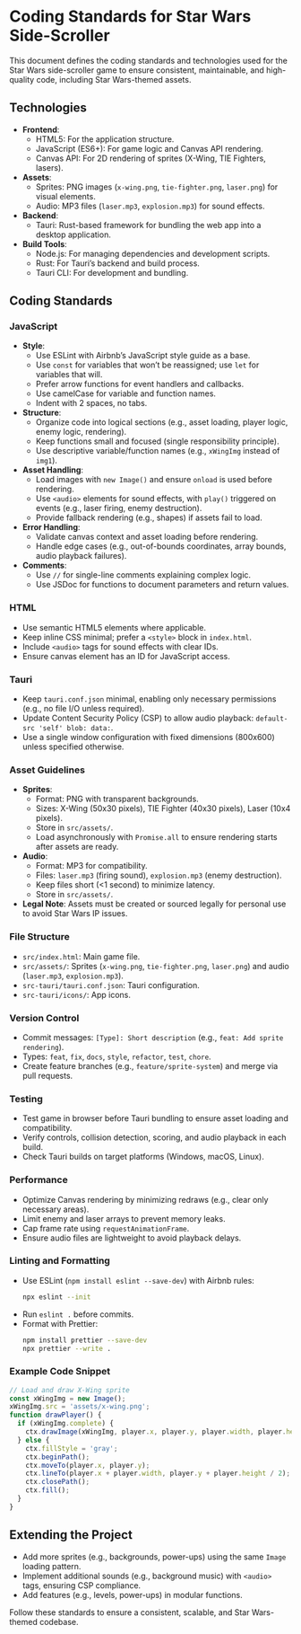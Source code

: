 # Coding Standards for Star Wars Side-Scroller

This document defines the coding standards and technologies used for the Star Wars side-scroller game to ensure consistent, maintainable, and high-quality code, including Star Wars-themed assets.

## Technologies
- **Frontend**:
  - HTML5: For the application structure.
  - JavaScript (ES6+): For game logic and Canvas API rendering.
  - Canvas API: For 2D rendering of sprites (X-Wing, TIE Fighters, lasers).
- **Assets**:
  - Sprites: PNG images (`x-wing.png`, `tie-fighter.png`, `laser.png`) for visual elements.
  - Audio: MP3 files (`laser.mp3`, `explosion.mp3`) for sound effects.
- **Backend**:
  - Tauri: Rust-based framework for bundling the web app into a desktop application.
- **Build Tools**:
  - Node.js: For managing dependencies and development scripts.
  - Rust: For Tauri’s backend and build process.
  - Tauri CLI: For development and bundling.

## Coding Standards
### JavaScript
- **Style**:
  - Use ESLint with Airbnb’s JavaScript style guide as a base.
  - Use `const` for variables that won’t be reassigned; use `let` for variables that will.
  - Prefer arrow functions for event handlers and callbacks.
  - Use camelCase for variable and function names.
  - Indent with 2 spaces, no tabs.
- **Structure**:
  - Organize code into logical sections (e.g., asset loading, player logic, enemy logic, rendering).
  - Keep functions small and focused (single responsibility principle).
  - Use descriptive variable/function names (e.g., `xWingImg` instead of `img1`).
- **Asset Handling**:
  - Load images with `new Image()` and ensure `onload` is used before rendering.
  - Use `<audio>` elements for sound effects, with `play()` triggered on events (e.g., laser firing, enemy destruction).
  - Provide fallback rendering (e.g., shapes) if assets fail to load.
- **Error Handling**:
  - Validate canvas context and asset loading before rendering.
  - Handle edge cases (e.g., out-of-bounds coordinates, array bounds, audio playback failures).
- **Comments**:
  - Use `//` for single-line comments explaining complex logic.
  - Use JSDoc for functions to document parameters and return values.

### HTML
- Use semantic HTML5 elements where applicable.
- Keep inline CSS minimal; prefer a `<style>` block in `index.html`.
- Include `<audio>` tags for sound effects with clear IDs.
- Ensure canvas element has an ID for JavaScript access.

### Tauri
- Keep `tauri.conf.json` minimal, enabling only necessary permissions (e.g., no file I/O unless required).
- Update Content Security Policy (CSP) to allow audio playback: `default-src 'self' blob: data:`.
- Use a single window configuration with fixed dimensions (800x600) unless specified otherwise.

### Asset Guidelines
- **Sprites**:
  - Format: PNG with transparent backgrounds.
  - Sizes: X-Wing (50x30 pixels), TIE Fighter (40x30 pixels), Laser (10x4 pixels).
  - Store in `src/assets/`.
  - Load asynchronously with `Promise.all` to ensure rendering starts after assets are ready.
- **Audio**:
  - Format: MP3 for compatibility.
  - Files: `laser.mp3` (firing sound), `explosion.mp3` (enemy destruction).
  - Keep files short (<1 second) to minimize latency.
  - Store in `src/assets/`.
- **Legal Note**: Assets must be created or sourced legally for personal use to avoid Star Wars IP issues.

### File Structure
- `src/index.html`: Main game file.
- `src/assets/`: Sprites (`x-wing.png`, `tie-fighter.png`, `laser.png`) and audio (`laser.mp3`, `explosion.mp3`).
- `src-tauri/tauri.conf.json`: Tauri configuration.
- `src-tauri/icons/`: App icons.

### Version Control
- Commit messages: `[Type]: Short description` (e.g., `feat: Add sprite rendering`).
- Types: `feat`, `fix`, `docs`, `style`, `refactor`, `test`, `chore`.
- Create feature branches (e.g., `feature/sprite-system`) and merge via pull requests.

### Testing
- Test game in browser before Tauri bundling to ensure asset loading and compatibility.
- Verify controls, collision detection, scoring, and audio playback in each build.
- Check Tauri builds on target platforms (Windows, macOS, Linux).

### Performance
- Optimize Canvas rendering by minimizing redraws (e.g., clear only necessary areas).
- Limit enemy and laser arrays to prevent memory leaks.
- Cap frame rate using `requestAnimationFrame`.
- Ensure audio files are lightweight to avoid playback delays.

### Linting and Formatting
- Use ESLint (`npm install eslint --save-dev`) with Airbnb rules:
  ```bash
  npx eslint --init
  ```
- Run `eslint .` before commits.
- Format with Prettier:
  ```bash
  npm install prettier --save-dev
  npx prettier --write .
  ```

### Example Code Snippet
```javascript
// Load and draw X-Wing sprite
const xWingImg = new Image();
xWingImg.src = 'assets/x-wing.png';
function drawPlayer() {
  if (xWingImg.complete) {
    ctx.drawImage(xWingImg, player.x, player.y, player.width, player.height);
  } else {
    ctx.fillStyle = 'gray';
    ctx.beginPath();
    ctx.moveTo(player.x, player.y);
    ctx.lineTo(player.x + player.width, player.y + player.height / 2);
    ctx.closePath();
    ctx.fill();
  }
}
```

## Extending the Project
- Add more sprites (e.g., backgrounds, power-ups) using the same `Image` loading pattern.
- Implement additional sounds (e.g., background music) with `<audio>` tags, ensuring CSP compliance.
- Add features (e.g., levels, power-ups) in modular functions.

Follow these standards to ensure a consistent, scalable, and Star Wars-themed codebase.
